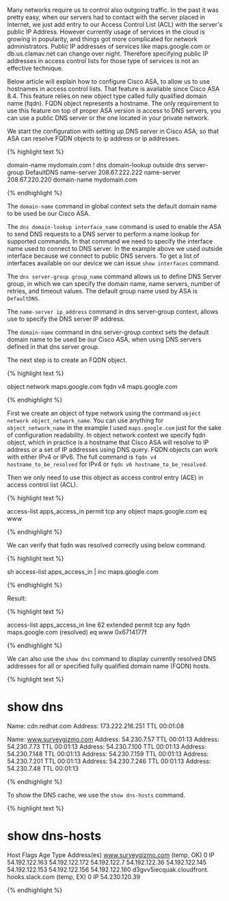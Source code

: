 Many networks require us to control also outgoing traffic. In the past it was pretty easy, when our servers had to contact with the server placed in Internet, we just add entry to our Access Control List (ACL) with the server's public IP Address. However currently usage of services in the cloud is growing in popularity, and things got more complicated for network administrators. Public IP addresses of services like maps.google.com or db.us.clamav.net can change over night. Therefore specifying public IP addresses in access control lists for those type of services is not an effective technique.


Below article will explain how to configure Cisco ASA, to allow us to use hostnames in access control lists. That feature is available since Cisco ASA 8.4. This feature relies on new object type called fully qualified domain name (fqdn). FQDN object represents a hostname. The only requirement to use this feature on top of proper ASA version is access to DNS servers, you can use a public DNS server or the one located in your private network.

We start the configuration with setting up DNS server in Cisco ASA, so that ASA can resolve FQDN objects to ip address or ip addresses.

{% highlight text %}

domain-name mydomain.com
!
dns domain-lookup outside
dns server-group DefaultDNS
 name-server 208.67.222.222
 name-server 208.67.220.220
 domain-name mydomain.com

{% endhighlight %}

The ```domain-name``` command in global context sets the default domain name to be used be our Cisco ASA.

The ```dns domain-lookup interface_name``` command is used to enable the ASA to send DNS requests to a DNS server to perform a name lookup for supported commands. In that command we need to specify the interface name used to connect to DNS server. In the example above we used outside interface because we connect to public DNS servers. To get a list of interfaces available on our device we can issue ```show interfaces``` command.

The ```dns server-group group_name``` command allows us to define DNS Server group, in which we can specify the domain name, name servers, number of retries, and timeout values. The default group name used by ASA is ```DefaultDNS```.

The ```name-server ip_address``` command in dns server-group context, allows use to specify the DNS server IP address.

The ```domain-name``` command in dns server-group context sets the default domain name to be used be our Cisco ASA, when using DNS servers defined in that dns server group.

The next step is to create an FQDN object.

{% highlight text %}

object network maps.google.com
 fqdn v4 maps.google.com

{% endhighlight %}

First we create an object of type network using the command ```object network object_network_name```. You can use anything for ```object_network_name``` in the example I used ```maps.google.com``` just for the sake of configuration readability. In object network context we specify fqdn object, which in practice is a hostname that Cisco ASA will resolve to IP address or a set of IP addresses using DNS query. FQDN objects can work with either IPv4 or IPv6. The full command is ```fqdn v4 hostname_to_be_resolved``` for IPv4 or ```fqdn v6 hostname_to_be_resolved```.

Then we only need to use this object as access control entry (ACE) in access control list (ACL).

{% highlight text %}

access-list apps_access_in permit tcp any object maps.google.com eq www

{% endhighlight %}

We can verify that fqdn was resolved correctly using below command.

{% highlight text %}

sh access-list apps_access_in | inc maps.google.com

{% endhighlight %}

Result:

{% highlight text %}

access-list apps_access_in line 62 extended permit tcp any fqdn maps.google.com (resolved) eq www 0x6714177f

{% endhighlight %}

We can also use the ```show dns``` command to display currently resolved DNS addresses for all or specified fully qualified domain name (FQDN) hosts.

{% highlight text %}
# show dns

Name: cdn.redhat.com
  Address: 173.222.216.251                               TTL 00:01:08

Name: www.surveygizmo.com
  Address: 54.230.7.57                                   TTL 00:01:13
  Address: 54.230.7.73                                   TTL 00:01:13
  Address: 54.230.7.100                                  TTL 00:01:13
  Address: 54.230.7.148                                  TTL 00:01:13
  Address: 54.230.7.159                                  TTL 00:01:13
  Address: 54.230.7.201                                  TTL 00:01:13
  Address: 54.230.7.246                                  TTL 00:01:13
  Address: 54.230.7.48                                   TTL 00:01:13

{% endhighlight %}

To show the DNS cache, we use the ```show dns-hosts``` command.

{% highlight text %}

# show dns-hosts

Host                     Flags      Age Type   Address(es)
www.surveygizmo.com      (temp, OK) 0    IP    54.192.122.163  54.192.122.172
					       54.192.122.7  54.192.122.36
					       54.192.122.145  54.192.122.153
					       54.192.122.156  54.192.122.160
  d3gvv5iecquak.cloudfront.
hooks.slack.com          (temp, EX) 0    IP    54.230.120.39

{% endhighlight %}
